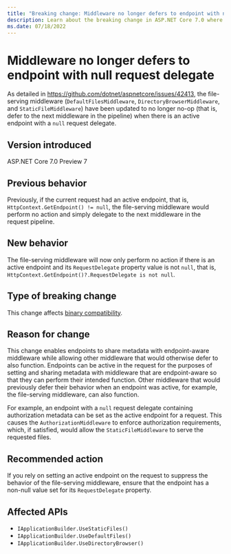 ```yaml
---
title: "Breaking change: Middleware no longer defers to endpoint with null request delegate"
description: Learn about the breaking change in ASP.NET Core 7.0 where the file-serving middleware no longer no-op when the active endpoint has a null request delegate.
ms.date: 07/18/2022
---
```

# Middleware no longer defers to endpoint with null request delegate

As detailed in <https://github.com/dotnet/aspnetcore/issues/42413>, the file-serving middleware (`DefaultFilesMiddleware`, `DirectoryBrowserMiddleware`, and `StaticFileMiddleware`) have been updated to no longer no-op (that is, defer to the next middleware in the pipeline) when there is an active endpoint with a `null` request delegate.

## Version introduced

ASP.NET Core 7.0 Preview 7

## Previous behavior

Previously, if the current request had an active endpoint, that is, `HttpContext.GetEndpoint() != null`, the file-serving middleware would perform no action and simply delegate to the next middleware in the request pipeline.

## New behavior

The file-serving middleware will now only perform no action if there is an active endpoint and its `RequestDelegate` property value is not `null`, that is, `HttpContext.GetEndpoint()?.RequestDelegate is not null`.

## Type of breaking change

This change affects [binary compatibility](../../categories.md#binary-compatibility).

## Reason for change

This change enables endpoints to share metadata with endpoint-aware middleware while allowing other middleware that would otherwise defer to also function. Endpoints can be active in the request for the purposes of setting and sharing metadata with middleware that are endpoint-aware so that they can perform their intended function. Other middleware that would previously defer their behavior when an endpoint was active, for example, the file-serving middleware, can also function.

For example, an endpoint with a `null` request delegate containing authorization metadata can be set as the active endpoint for a request. This causes the `AuthorizationMiddleware` to enforce authorization requirements, which, if satisfied, would allow the `StaticFileMiddleware` to serve the requested files.

## Recommended action

If you rely on setting an active endpoint on the request to suppress the behavior of the file-serving middleware, ensure that the endpoint has a non-null value set for its `RequestDelegate` property.

## Affected APIs

- `IApplicationBuilder.UseStaticFiles()`
- `IApplicationBuilder.UseDefaultFiles()`
- `IApplicationBuilder.UseDirectoryBrowser()`
